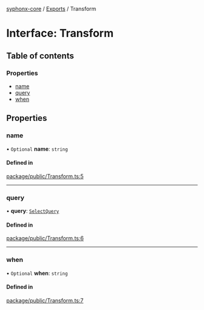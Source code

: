 [syphonx-core](../README.md) / [Exports](../modules.md) / Transform

# Interface: Transform

## Table of contents

### Properties

- [name](Transform.md#name)
- [query](Transform.md#query)
- [when](Transform.md#when)

## Properties

### name

• `Optional` **name**: `string`

#### Defined in

[package/public/Transform.ts:5](https://github.com/dtempx/syphonx-core/blob/bfef688/package/public/Transform.ts#L5)

___

### query

• **query**: [`SelectQuery`](../modules.md#selectquery)

#### Defined in

[package/public/Transform.ts:6](https://github.com/dtempx/syphonx-core/blob/bfef688/package/public/Transform.ts#L6)

___

### when

• `Optional` **when**: `string`

#### Defined in

[package/public/Transform.ts:7](https://github.com/dtempx/syphonx-core/blob/bfef688/package/public/Transform.ts#L7)

